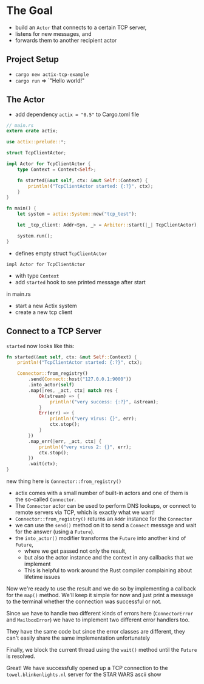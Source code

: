 # The Goal

- build an `Actor` that connects to a certain TCP server,
- listens for new messages, and
- forwards them to another recipient actor
  
## Project Setup

- `cargo new actix-tcp-example`
- `cargo run` => `"Hello world!"

## The Actor

- add dependency `actix = "0.5"` to Cargo.toml file

```rust
// main.rs
extern crate actix;

use actix::prelude::*;

struct TcpClientActor;

impl Actor for TcpClientActor {
    type Context = Context<Self>;

    fn started(&mut self, ctx: &mut Self::Context) {
        println!("TcpClientActor started: {:?}", ctx);
    }
}

fn main() {
    let system = actix::System::new("tcp_test");

    let _tcp_client: Addr<Syn, _> = Arbiter::start(|_| TcpClientActor);

    system.run();
}
```

- defines empty struct `TcpClientActor`

`impl Actor for TcpClientActor`
  - with type `Context`
  - add `started` hook to see printed message after start

in main.rs

- start a new Actix system
- create a new tcp client

## Connect to a TCP Server

`started` now looks like this:

```rust
fn started(&mut self, ctx: &mut Self::Context) {
    println!("TcpClientActor started: {:?}", ctx);

    Connector::from_registry()
        .send(Connect::host("127.0.0.1:9000"))
        .into_actor(self)
        .map(|res, _act, ctx| match res {
            Ok(stream) => {
                println!("very success: {:?}", &stream);
            }
            Err(err) => {
                println!("very virus: {}", err);
                ctx.stop();
            }
        })
        .map_err(|err, _act, ctx| {
            println!("very virus 2: {}", err);
            ctx.stop();
        })
        .wait(ctx);
}
```

new thing here is `Connector::from_registry()`

- actix comes with a small number of built-in actors and one of them is the so-called `Connector`. 
- The `Connector` actor can be used to perform DNS lookups, or connect to remote servers via TCP, which is exactly what we want!
- `Connector::from_registry()` returns an `Addr` instance for the `Connector`
- we can use the `send()` method on it to send a `Connect` message and wait for the answer (using a `Future`).
- the `into_actor()` modifier transforms the `Future` into another kind of `Future`, 
  - where we get passed not only the result,
  - but also the actor instance and the context in any callbacks that we implement
  - This is helpful to work around the Rust compiler complaining about lifetime issues

Now we're ready to use the result and we do so by implementing a callback for the `map()` method. We'll keep it simple for now and just print a message to the terminal whether the connection was successful or not.  

Since we have to handle two different kinds of errors here (`ConnectorError` and `MailboxError`) we have to implement two different error handlers too.  

They have the same code but since the error classes are different, they can't easily share the same implementation unfortunately  

Finally, we block the current thread using the `wait()` method until the `Future` is resolved.

Great! We have successfully opened up a TCP connection to the `towel.blinkenlights.nl` server for the STAR WARS ascii show
